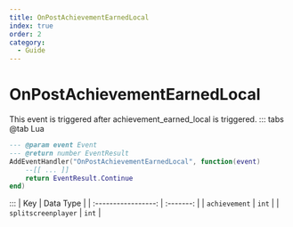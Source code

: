 ```yaml
---
title: OnPostAchievementEarnedLocal
index: true
order: 2
category:
  - Guide
---
```


# OnPostAchievementEarnedLocal
This event is triggered after achievement_earned_local is triggered.
::: tabs
@tab Lua
```lua
--- @param event Event
--- @return number EventResult
AddEventHandler("OnPostAchievementEarnedLocal", function(event)
    --[[ ... ]]
    return EventResult.Continue
end)
```

:::
|         Key         | Data Type |
| :-----------------: | :-------: |
|    `achievement`    |   `int`   |
| `splitscreenplayer` |   `int`   |